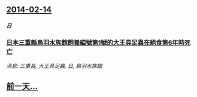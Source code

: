 ## [2014-02-14](/news/2014/02/14/index.md)

##### 日
### [ 日本三重縣鳥羽水族館飼養編號第1號的大王具足蟲在絕食第6年時死亡](/news/2014/02/14/日本三重縣鳥羽水族館飼養編號第1號的大王具足蟲在絕食第6年時死亡.md)
_消息: 三重县, 大王具足蟲, 日, 鳥羽水族館_

## [前一天...](/news/2014/02/13/index.md)


